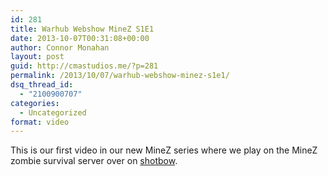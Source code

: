 ```yaml
---
id: 281
title: Warhub Webshow MineZ S1E1
date: 2013-10-07T00:31:08+00:00
author: Connor Monahan
layout: post
guid: http://cmastudios.me/?p=281
permalink: /2013/10/07/warhub-webshow-minez-s1e1/
dsq_thread_id:
  - "2100900707"
categories:
  - Uncategorized
format: video
---
```

This is our first video in our new MineZ series where we play on the MineZ zombie survival server over on [shotbow](http://shotbow.net).